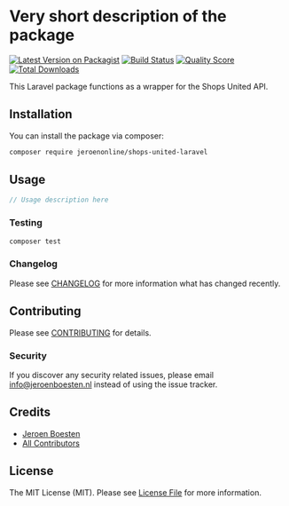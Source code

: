 # Very short description of the package

[![Latest Version on Packagist](https://img.shields.io/packagist/v/jeroenonline/shops-united-laravel.svg?style=flat-square)](https://packagist.org/packages/jeroenonline/shops-united-laravel)
[![Build Status](https://img.shields.io/travis/jeroenonline/shops-united-laravel/master.svg?style=flat-square)](https://travis-ci.org/jeroenonline/shops-united-laravel)
[![Quality Score](https://img.shields.io/scrutinizer/g/JeroenBoesten/shops-united-laravel.svg?style=flat-square)](https://scrutinizer-ci.com/g/jeroenonline/shops-united-laravel)
[![Total Downloads](https://img.shields.io/packagist/dt/jeroenonline/shops-united-laravel.svg?style=flat-square)](https://packagist.org/packages/jeroenonline/shops-united-laravel)

This Laravel package functions as a wrapper for the Shops United API.

## Installation

You can install the package via composer:

```bash
composer require jeroenonline/shops-united-laravel
```

## Usage

``` php
// Usage description here
```

### Testing

``` bash
composer test
```

### Changelog

Please see [CHANGELOG](CHANGELOG.md) for more information what has changed recently.

## Contributing

Please see [CONTRIBUTING](CONTRIBUTING.md) for details.

### Security

If you discover any security related issues, please email info@jeroenboesten.nl instead of using the issue tracker.

## Credits

- [Jeroen Boesten](https://github.com/jeroenonline)
- [All Contributors](../../contributors)

## License

The MIT License (MIT). Please see [License File](LICENSE.md) for more information.